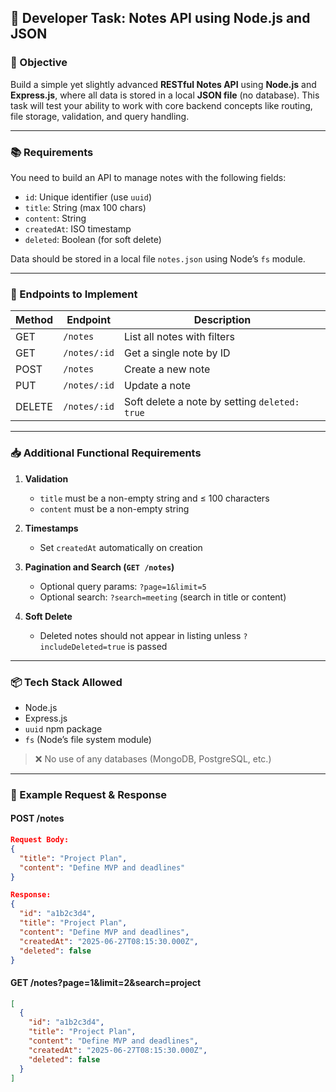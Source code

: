 ## 📝 Developer Task: Notes API using Node.js and JSON

### 📌 Objective

Build a simple yet slightly advanced **RESTful Notes API** using **Node.js** and **Express.js**, where all data is stored in a local **JSON file** (no database). This task will test your ability to work with core backend concepts like routing, file storage, validation, and query handling.

---

### 📚 Requirements

You need to build an API to manage notes with the following fields:

- `id`: Unique identifier (use `uuid`)
- `title`: String (max 100 chars)
- `content`: String
- `createdAt`: ISO timestamp
- `deleted`: Boolean (for soft delete)

Data should be stored in a local file `notes.json` using Node’s `fs` module.

---

### 🔧 Endpoints to Implement

| Method | Endpoint     | Description                                       |
|--------|--------------|---------------------------------------------------|
| GET    | `/notes`     | List all notes with filters                       |
| GET    | `/notes/:id` | Get a single note by ID                           |
| POST   | `/notes`     | Create a new note                                 |
| PUT    | `/notes/:id` | Update a note                                     |
| DELETE | `/notes/:id` | Soft delete a note by setting `deleted: true`     |

---

### 📥 Additional Functional Requirements

1. **Validation**
   - `title` must be a non-empty string and ≤ 100 characters
   - `content` must be a non-empty string

2. **Timestamps**
   - Set `createdAt` automatically on creation

3. **Pagination and Search (`GET /notes`)**
   - Optional query params: `?page=1&limit=5`
   - Optional search: `?search=meeting` (search in title or content)

4. **Soft Delete**
   - Deleted notes should not appear in listing unless `?includeDeleted=true` is passed

---

### 📦 Tech Stack Allowed

- Node.js
- Express.js
- `uuid` npm package
- `fs` (Node’s file system module)

> ❌ No use of any databases (MongoDB, PostgreSQL, etc.)

---

### 🧪 Example Request & Response

#### **POST /notes**

```json
Request Body:
{
  "title": "Project Plan",
  "content": "Define MVP and deadlines"
}
````

```json
Response:
{
  "id": "a1b2c3d4",
  "title": "Project Plan",
  "content": "Define MVP and deadlines",
  "createdAt": "2025-06-27T08:15:30.000Z",
  "deleted": false
}
```

#### **GET /notes?page=1\&limit=2\&search=project**

```json
[
  {
    "id": "a1b2c3d4",
    "title": "Project Plan",
    "content": "Define MVP and deadlines",
    "createdAt": "2025-06-27T08:15:30.000Z",
    "deleted": false
  }
]
```
